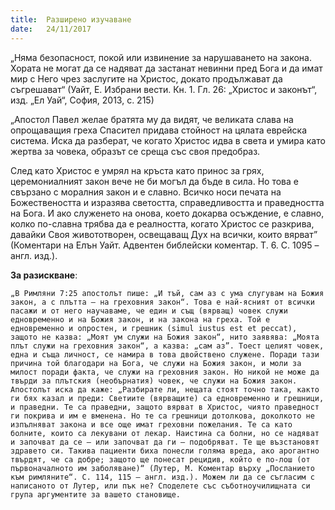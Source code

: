 ```yaml
---
title:  Разширено изучаване
date:   24/11/2017
---
```


„Няма безопасност, покой или извинение за нарушаването на закона. Хората не могат да се надяват да застанат невинни пред Бога и да имат мир с Него чрез заслугите на Христос, докато продължават да съгрешават“ (Уайт, Е. Избрани вести. Кн. 1. Гл. 26: „Христос и законът“, изд. „Ел Уай“, София, 2013, с. 215)

„Апостол Павел желае братята му да видят, че великата слава на опрощаващия греха Спасител придава стойност на цялата еврейска система. Иска да разберат, че когато Христос идва в света и умира като жертва за човека, образът се среща със своя предобраз.

След като Христос е умрял на кръста като принос за грях, церемониалният закон вече не би могъл да бъде в сила. Но това е свързано с моралния закон и е славно. Всичко носи печата на Божествеността и изразява светостта, справедливостта и праведността на Бога. И ако служенето на онова, което докарва осъждение, е славно, колко по-славна трябва да е реалността, когато Христос се разкрива, давайки Своя живототворен, освещаващ Дух на всички, които вярват” (Коментари на Елън Уайт. Адвентен библейски коментар. Т. 6. С. 1095 – англ. изд.).

**За разискване**:

`„В Римляни 7:25 апостолът пише: „И тъй, сам аз с ума слугувам на Божия закон, а с плътта – на греховния закон“. Това е най-ясният от всички пасажи и от него научаваме, че един и същ (вярващ) човек служи едновременно и на Божия закон, и на закона на греха. Той е едновременно и опростен, и грешник (simul iustus est et peccat), защото не казва: „Моят ум служи на Божия закон“, нито заявява: „Моята плът служи на греховния закон“, а казва: „сам аз”. Тоест целият човек, една и съща личност, се намира в това двойствено служене. Поради тази причина той благодари на Бога, че служи на Божия закон, и моли за милост поради факта, че служи на греховния закон. Но никой не може да твърди за плътския (необърнатия) човек, че служи на Божия закон. Апостолът иска да каже: „Разбирате ли, нещата стоят точно така, както ги бях казал и преди: Светиите (вярващите) са едновременно и грешници, и праведни. Те са праведни, защото вярват в Христос, чиято праведност ги покрива и им е вменена. Но те са грешници дотолкова, доколкото не изпълняват закона и все още имат греховни пожелания. Те са като болните, които са лекувани от лекар. Наистина са болни, но се надяват и започват да се – или започват да ги – подобряват. Те ще възстановят здравето си. Такива пациенти биха понесли голяма вреда, ако арогантно твърдят, че са добре; защото ще понесат рецидив, който е по-лош (от първоначалното им заболяване)“ (Лутер, М. Коментар върху „Посланието към римляните“. С. 114, 115 – англ. изд.). Можем ли да се съгласим с написаното от Лутер, или пък не? Споделете със съботноучилищната си група аргументите за вашето становище.`